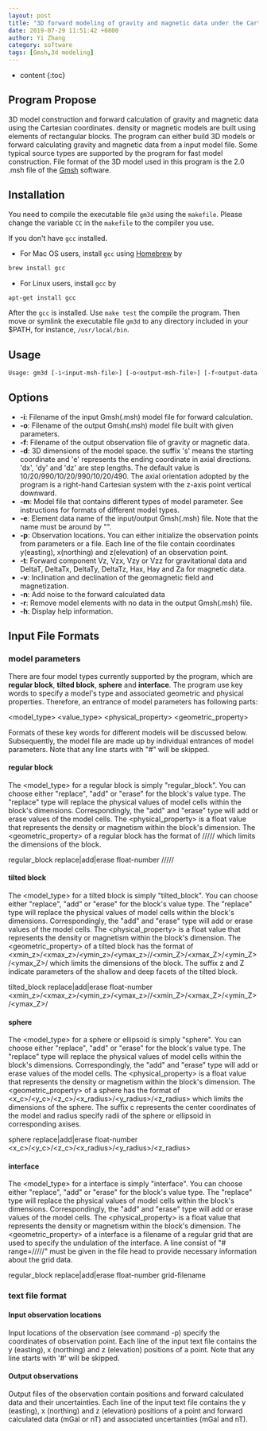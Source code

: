 ```yaml
---
layout: post
title: "3D forward modeling of gravity and magnetic data under the Cartesian coordinates."
date: 2019-07-29 11:51:42 +0800
author: Yi Zhang
category: software
tags: [Gmsh,3d modeling]
---
```


* content
{:toc}



## Program Propose

3D model construction and forward calculation of gravity and magnetic data using the Cartesian coordinates. density or magnetic models are built using elements of rectangular blocks. The program can either build 3D models or forward calculating gravity and magnetic data from a input model file. Some typical source types are supported by the program for fast model construction. File format of the 3D model used in this program is the 2.0 .msh file of the [Gmsh](https://gmsh.info) software.

## Installation

You need to compile the executable file `gm3d` using the `makefile`. Please change the variable `CC` in the `makefile` to the compiler you use.

If you don't have `gcc` installed.
+ For Mac OS users, install `gcc` using [Homebrew](https://brew.sh) by

```bash
brew install gcc
```

+ For Linux users, install `gcc` by

```bash
apt-get install gcc
```

After the `gcc` is installed. Use `make test` the compile the program. Then move or symlink the executable file `gm3d` to any directory included in your $PATH, for instance, `/usr/local/bin`.

## Usage

```bash
Usage: gm3d [-i<input-msh-file>] [-o<output-msh-file>] [-f<output-data-file>] [-d<xs>/<dx>/<xe>/<ys>/<dy>/<ye>/<zs>/<dz>/<ze>] [-m<model-parameters>] [-e<element-data-name>] [-p<observation-file>|<xs>/<dx>/<xe>/<ys>/<dy>/<ye>/<elevation>] [-tVz|Vzx|Vzy|Vzz|DT|DTx|DTy|DTz|Hax|Hay|Za] [-v<I0>/<D0>/<I>/<D>] [-n<noise-mean>/<noise-dev>] [-r] [-h]
```

## Options

+ __-i__: Filename of the input Gmsh(.msh) model file for forward calculation.
+ __-o__: Filename of the output Gmsh(.msh) model file built with given parameters.
+ __-f__: Filename of the output observation file of gravity or magnetic data.
+ __-d__: 3D dimensions of the model space. the suffix 's' means the starting coordinate and 'e' represents the ending coordinate in axial directions. 'dx', 'dy' and 'dz' are step lengths. The default value is 10/20/990/10/20/990/10/20/490. The axial orientation adopted by the program is a right-hand Cartesian system with the z-axis point vertical downward.
+ __-m__: Model file that contains different types of model parameter. See instructions for formats of different model types.
+ __-e__: Element data name of the input/output Gmsh(.msh) file. Note that the name must be around by "".
+ __-p__: Observation locations. You can either initialize the observation points from parameters or a file. Each line of the file contain coordinates y(easting), x(northing) and z(elevation) of an observation point.
+ __-t__: Forward component Vz, Vzx, Vzy or Vzz for gravitational data and DeltaT, DeltaTx, DeltaTy, DeltaTz, Hax, Hay and Za for magnetic data.
+ __-v__: Inclination and declination of the geomagnetic field and magnetization.
+ __-n__: Add noise to the forward calculated data
+ __-r__: Remove model elements with no data in the output Gmsh(.msh) file.
+ __-h__: Display help information.

## Input File Formats

### model parameters

There are four model types currently supported by the program, which are __regular block__, __tilted block__, __sphere__ and __interface__. The program use key words to specify a model's type and associated geometric and physical properties. Therefore, an entrance of model parameters has following parts:   

<model_type> <value_type> <physical_property> <geometric_property>

Formats of these key words for different models will be discussed below. Subsequently, the model file are made up by individual entrances of model parameters. Note that any line starts with "#" will be skipped.   

#### regular block

The <model_type> for a regular block is simply "regular_block". You can choose either "replace", "add" or "erase" for the block's value type. The "replace" type will replace the physical values of model cells within the block's dimensions. Correspondingly, the "add" and "erase" type will add or erase values of the model cells. The <physical_property> is a float value that represents the density or magnetism within the block's dimension. The <geometric_property> of a regular block has the format of <xmin>/<xmax>/<ymin>/<ymax>/<zmin>/<zmax> which limits the dimensions of the block.

regular_block replace|add|erase float-number <xmin>/<xmax>/<ymin>/<ymax>/<zmin>/<zmax>

#### tilted block

The <model_type> for a tilted block is simply "tilted_block". You can choose either "replace", "add" or "erase" for the block's value type. The "replace" type will replace the physical values of model cells within the block's dimensions. Correspondingly, the "add" and "erase" type will add or erase values of the model cells. The <physical_property> is a float value that represents the density or magnetism within the block's dimension. The <geometric_property> of a tilted block has the format of <xmin_z>/<xmax_z>/<ymin_z>/<ymax_z>/<zmin>/<xmin_Z>/<xmax_Z>/<ymin_Z>/<ymax_Z>/<zmax> which limits the dimensions of the block. The suffix z and Z indicate parameters of the shallow and deep facets of the tilted block.

tilted_block replace|add|erase float-number <xmin_z>/<xmax_z>/<ymin_z>/<ymax_z>/<zmin>/<xmin_Z>/<xmax_Z>/<ymin_Z>/<ymax_Z>/<zmax>

#### sphere

The <model_type> for a sphere or ellipsoid is simply "sphere". You can choose either "replace", "add" or "erase" for the block's value type. The "replace" type will replace the physical values of model cells within the block's dimensions. Correspondingly, the "add" and "erase" type will add or erase values of the model cells. The <physical_property> is a float value that represents the density or magnetism within the block's dimension. The <geometric_property> of a sphere has the format of <x_c>/<y_c>/<z_c>/<x_radius>/<y_radius>/<z_radius> which limits the dimensions of the sphere. The suffix c represents the center coordinates of the model and radius specify radii of the sphere or ellipsoid in corresponding axises.

sphere replace|add|erase float-number <x_c>/<y_c>/<z_c>/<x_radius>/<y_radius>/<z_radius>

#### interface

The <model_type> for a interface is simply "interface". You can choose either "replace", "add" or "erase" for the block's value type. The "replace" type will replace the physical values of model cells within the block's dimensions. Correspondingly, the "add" and "erase" type will add or erase values of the model cells. The <physical_property> is a float value that represents the density or magnetism within the block's dimension. The <geometric_property> of a interface is a filename of a regular grid that are used to specify the undulation of the interface. A line consist of "# range=<xmin>/<dx>/<xmax>/<ymin>/<dy>/<ymax>" must be given in the file head to provide necessary information about the grid data.

regular_block replace|add|erase float-number grid-filename

### text file format

#### Input observation locations

Input locations of the observation (see command -p) specify the coordinates of observation point. Each line of the input text file contains the y (easting), x (northing) and z (elevation) positions of a point. Note that any line starts with '#' will be skipped.

#### Output observations

Output files of the observation contain positions and forward calculated data and their uncertainties. Each line of the input text file contains the y (easting), x (northing) and z (elevation) positions of a point and forward calculated data (mGal or nT) and associated uncertainties (mGal and nT).
